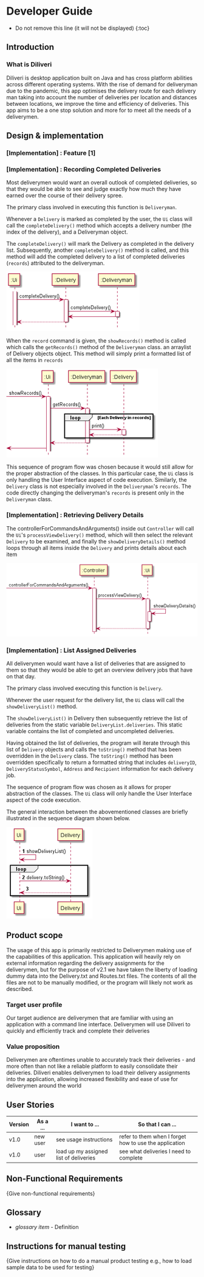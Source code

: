 # Developer Guide

* Do not remove this line (it will not be displayed)
{:toc}

## Introduction 

### What is Diliveri
Diliveri is desktop application built on Java and has cross platform abilities across different operating systems. 
With the rise of demand for deliveryman due to the pandemic, this app optimises the delivery route for each delivery 
man taking into account the number of deliveries per location and distances between locations, we improve the time and 
efficiency of deliveries. This app aims to be a one stop solution and more for to meet all the needs of a deliverymen.  

## Design & implementation
### [Implementation] : Feature [1]

### [Implementation] : Recording Completed Deliveries

Most deliverymen would want an overall outlook of completed deliveries, so that they would
be able to see and judge exactly how much they have earned over the course of their delivery spree.

The primary class involved in executing this function is `Deliveryman`.

Whenever a `Delivery` is marked as completed by the user, the `Ui` class will call
the `completeDelivery()` method which accepts a delivery number (the index of the
delivery), and a Deliveryman object.

The `completeDelivery()` will mark the Delivery as completed in the delivery list. 
Subsequently, another `completeDelivery()` method is called, and this method will add 
the completed delivery to a list of completed deliveries (`records`) attributed to the deliveryman.

![Retrieve Records](diagrams/RetrieveRecords.png "Retrieving Records Sequence Diagram")

When the `record` command is given, the `showRecords()` method is called which calls the `getRecords()` method
of the `Deliveryman` class.
an arraylist of Delivery objects  object. This method will simply print a formatted list of all the items in `records`

![Display Records](diagrams/DisplayRecords.png "Displaying Records Sequence Diagram")

This sequence of program flow was chosen because it would still allow for the proper abstraction of the classes.
In this particular case, the `Ui` class is only handling the User Interface aspect of code execution. Similarly,
the `Delivery` class is not especially involved in the `Deliveryman`'s `records`. The code directly changing the deliveryman's
`records` is present only in the `Deliveryman` class.


### [Implementation] : Retrieving Delivery Details

The controllerForCommandsAndArguments() inside out `Controller` will call the `Ui`'s `processViewDelivery()` method,
which will then select the relevant `Delivery` to be examined, and finally the `showDeliveryDetails()` method
loops through all items inside the `Delivery` and prints details about each item

![Display Records](diagrams/DisplayDeliveryDetails.png "Displaying Records Sequence Diagram")

### [Implementation] : List Assigned Deliveries

All deliverymen would want have a list of deliveries that are assigned to them so that they would be able to get an 
overview delivery jobs that have on that day.

The primary class involved executing this function is `Delivery`.

Whenever the user request for the delivery list, the `Ui` class will call the `showDeliveryList()` method. 

The `showDeliveryList()` in Delivery then subsequently retrieve the list of deliveries from the static variable 
`DeliveryList.deliveries`. This static variable contains the list of completed and uncompleted deliveries. 

Having obtained the list of deliveries, the program will iterate through this list of `Delivery` objects and calls the 
`toString()` method that has been overridden in the `Delivery` class. The `toString()` method has been overridden 
specifically to return a formatted string that includes `deliveryID`,  `DeliveryStatusSymbol`, `Address` and `Recipient`
information for each delivery job. 

The sequence of program flow was chosen as it allows for proper abstraction of the classes. The `Ui` class will only 
handle the User Interface aspect of the code execution. 

The general interaction between the abovementioned classes are briefly illustrated in the sequence diagram
shown below. 

![Retrieve Records](diagrams/List.png "Retrieving Records Sequence Diagram")

## Product scope

The usage of this app is primarily restricted to Deliverymen making use of the capabilities of this application.
This application will heavily rely on external information regarding the delivery assignments for the deliverymen,
but for the purpose of v2.1 we have taken the liberty of loading dummy data into the Delivery.txt and Routes.txt files.
The contents of all the files are not to be manually modified, or the program will likely not work as described.

### Target user profile

Our target audience are deliverymen that are familiar with using an application with a command
line interface. Deliverymen will use Diliveri to quickly and efficiently track and complete
their deliveries

### Value proposition

Deliverymen are oftentimes unable to accurately track their deliveries - and more often than
not like a reliable platform to easily consolidate their deliveries. Diliveri enables deliverymen to
load their delivery assignments into the application, allowing increased flexibility and
ease of use for deliverymen around the world

## User Stories

|Version| As a ... | I want to ... | So that I can ...|
|--------|----------|---------------|------------------|
|v1.0|new user|see usage instructions|refer to them when I forget how to use the application|
|v1.0|user|load up my assigned list of deliveries|see what deliveries I need to complete|

## Non-Functional Requirements

{Give non-functional requirements}

## Glossary

* *glossary item* - Definition

## Instructions for manual testing

{Give instructions on how to do a manual product testing e.g., how to load sample data to be used for testing}
